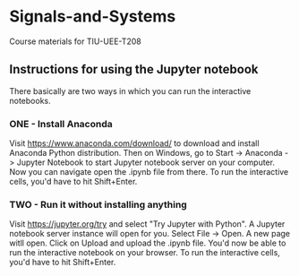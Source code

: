 # Signals-and-Systems
Course materials for TIU-UEE-T208

## Instructions for using the Jupyter notebook
There basically are two ways in which you can run the interactive notebooks.

### ONE - Install Anaconda
Visit https://www.anaconda.com/download/ to download and install Anaconda Python distribution. Then on Windows, go to Start -> Anaconda -> Jupyter Notebook to start Jupyter notebook server on your computer. Now you can navigate open the .ipynb file from there. To run the interactive cells, you'd have to hit Shift+Enter.

### TWO - Run it without installing anything
Visit https://jupyter.org/try and select "Try Jupyter with Python". A Jupyter notebook server instance will open for you. Select File -> Open. A new page witll open. Click on Upload and upload the .ipynb file. You'd now be able to run the interactive notebook on your browser. To run the interactive cells, you'd have to hit Shift+Enter.
